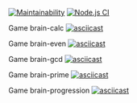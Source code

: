 [![Maintainability](https://api.codeclimate.com/v1/badges/63ebc9841a20f2b4678d/maintainability)](https://codeclimate.com/github/ringabi/frontend-project-lvl1/maintainability)
[![Node.js CI](https://github.com/ringabi/frontend-project-lvl1/workflows/Node.js%20CI/badge.svg)](https://github.com/ringabi/frontend-project-lvl1/actions)

Game brain-calc
[![asciicast](https://asciinema.org/a/REKKW63bb6USMgrAPF5sJUoIX.svg)](https://asciinema.org/a/REKKW63bb6USMgrAPF5sJUoIX)

Game brain-even
[![asciicast](https://asciinema.org/a/Ru1eLdqdAZfHFeKi97Zd5J91j.svg)](https://asciinema.org/a/Ru1eLdqdAZfHFeKi97Zd5J91j)

Game brain-gcd
[![asciicast](https://asciinema.org/a/fquNMp9r26cAdDZYhRFiQ50uR.svg)](https://asciinema.org/a/fquNMp9r26cAdDZYhRFiQ50uR)

Game brain-prime
[![asciicast](https://asciinema.org/a/9yRd08xRlbvrxn8haXMeNAVH1.svg)](https://asciinema.org/a/9yRd08xRlbvrxn8haXMeNAVH1)

Game brain-progression
[![asciicast](https://asciinema.org/a/NwwQZQhJbBkc1tErSX6eSOtHd.svg)](https://asciinema.org/a/NwwQZQhJbBkc1tErSX6eSOtHd)
